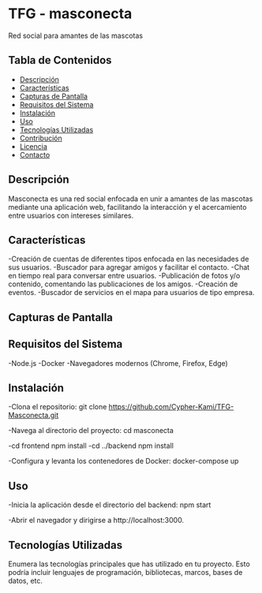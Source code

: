 # TFG - masconecta

Red social para amantes de las mascotas

## Tabla de Contenidos

- [Descripción](#descripción)
- [Características](#características)
- [Capturas de Pantalla](#capturas-de-pantalla)
- [Requisitos del Sistema](#requisitos-del-sistema)
- [Instalación](#instalación)
- [Uso](#uso)
- [Tecnologías Utilizadas](#tecnologías-utilizadas)
- [Contribución](#contribución)
- [Licencia](#licencia)
- [Contacto](#contacto)

## Descripción

Masconecta es una red social enfocada en unir a amantes de las mascotas mediante una aplicación web, facilitando la interacción y el acercamiento entre usuarios con intereses similares.

## Características

-Creación de cuentas de diferentes tipos enfocada en las necesidades de sus usuarios.
-Buscador para agregar amigos y facilitar el contacto.
-Chat en tiempo real para conversar entre usuarios.
-Publicación de fotos y/o contenido, comentando las publicaciones de los amigos.
-Creación de eventos.
-Buscador de servicios en el mapa para usuarios de tipo empresa.

## Capturas de Pantalla


## Requisitos del Sistema

-Node.js
-Docker
-Navegadores modernos (Chrome, Firefox, Edge)

## Instalación

-Clona el repositorio:
git clone https://github.com/Cypher-Kami/TFG-Masconecta.git

-Navega al directorio del proyecto:
cd masconecta

-cd frontend
npm install
-cd ../backend
npm install

-Configura y levanta los contenedores de Docker:
docker-compose up

## Uso

-Inicia la aplicación desde el directorio del backend:
npm start

-Abrir el navegador y dirigirse a http://localhost:3000.

## Tecnologías Utilizadas

Enumera las tecnologías principales que has utilizado en tu proyecto. Esto podría incluir lenguajes de programación, bibliotecas, marcos, bases de datos, etc.

